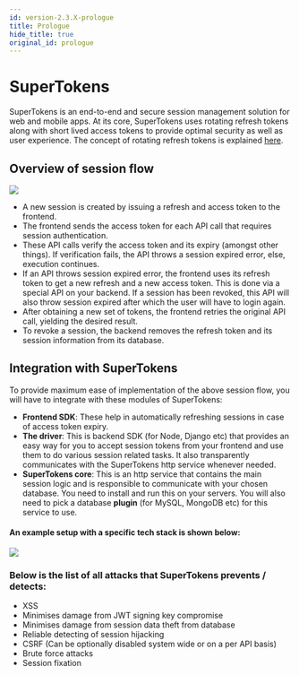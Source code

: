 ```yaml
---
id: version-2.3.X-prologue
title: Prologue
hide_title: true
original_id: prologue
---
```


# SuperTokens

SuperTokens is an end-to-end and secure session management solution for web and mobile apps. At its core, SuperTokens uses rotating refresh tokens along with short lived access tokens to provide optimal security as well as user experience. The concept of rotating refresh tokens is explained [here](https://supertokens.com/blog/the-best-way-to-securely-manage-user-sessions?s=d).

## Overview of session flow
<img src="/docs/static/assets/session_flow.png" />

- A new session is created by issuing a refresh and access token to the frontend.
- The frontend sends the access token for each API call that requires session authentication.
- These API calls verify the access token and its expiry (amongst other things). If verification fails, the API throws a session expired error, else, execution continues.
- If an API throws session expired error, the frontend uses its refresh token to get a new refresh and a new access token. This is done via a special API on your backend. If a session has been revoked, this API will also throw session expired after which the user will have to login again.
- After obtaining a new set of tokens, the frontend retries the original API call, yielding the desired result.
- To revoke a session, the backend removes the refresh token and its session information from its database.

## Integration with SuperTokens
To provide maximum ease of implementation of the above session flow, you will have to integrate with these modules of SuperTokens:
- **Frontend SDK**: These help in automatically refreshing sessions in case of access token expiry.
- **The driver**: This is backend SDK (for Node, Django etc) that provides an easy way for you to accept session tokens from your frontend and use them to do various session related tasks. It also transparently communicates with the SuperTokens http service whenever needed.
- **SuperTokens core**: This is an http service that contains the main session logic and is responsible to communicate with your chosen database. You need to install and run this on your servers. You will also need to pick a database **plugin** (for MySQL, MongoDB etc) for this service to use.

#### An example setup with a specific tech stack is shown below:
<img src="/docs/static/assets/arch.png" />

<div class="divider"></div>

### Below is the list of all attacks that SuperTokens prevents / detects:
- XSS
- Minimises damage from JWT signing key compromise 
- Minimises damage from session data theft from database
- Reliable detecting of session hijacking
- CSRF (Can be optionally disabled system wide or on a per API basis)
- Brute force attacks
- Session fixation